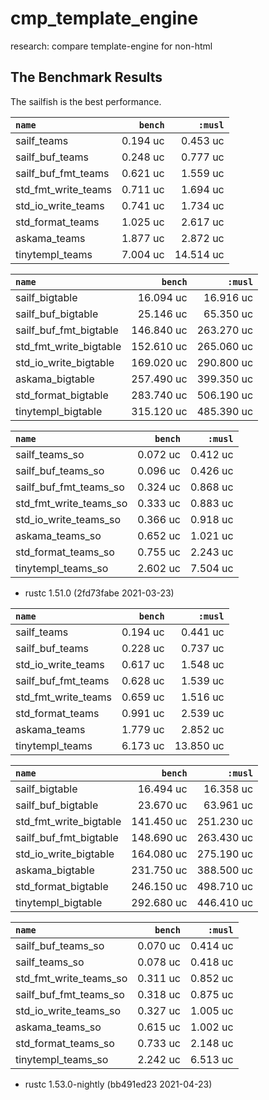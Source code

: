 # cmp_template_engine
research: compare template-engine for non-html

## The Benchmark Results

The sailfish is the best performance.

|         `name`          |   `bench`   |   `:musl`   |
|:------------------------|------------:|------------:|
| sailf_teams             |    0.194 uc |    0.453 uc |
| sailf_buf_teams         |    0.248 uc |    0.777 uc |
| sailf_buf_fmt_teams     |    0.621 uc |    1.559 uc |
| std_fmt_write_teams     |    0.711 uc |    1.694 uc |
| std_io_write_teams      |    0.741 uc |    1.734 uc |
| std_format_teams        |    1.025 uc |    2.617 uc |
| askama_teams            |    1.877 uc |    2.872 uc |
| tinytempl_teams         |    7.004 uc |   14.514 uc |

|         `name`          |   `bench`   |   `:musl`   |
|:------------------------|------------:|------------:|
| sailf_bigtable          |   16.094 uc |   16.916 uc |
| sailf_buf_bigtable      |   25.146 uc |   65.350 uc |
| sailf_buf_fmt_bigtable  |  146.840 uc |  263.270 uc |
| std_fmt_write_bigtable  |  152.610 uc |  265.060 uc |
| std_io_write_bigtable   |  169.020 uc |  290.800 uc |
| askama_bigtable         |  257.490 uc |  399.350 uc |
| std_format_bigtable     |  283.740 uc |  506.190 uc |
| tinytempl_bigtable      |  315.120 uc |  485.390 uc |

|         `name`          |   `bench`   |   `:musl`   |
|:------------------------|------------:|------------:|
| sailf_teams_so          |    0.072 uc |    0.412 uc |
| sailf_buf_teams_so      |    0.096 uc |    0.426 uc |
| sailf_buf_fmt_teams_so  |    0.324 uc |    0.868 uc |
| std_fmt_write_teams_so  |    0.333 uc |    0.883 uc |
| std_io_write_teams_so   |    0.366 uc |    0.918 uc |
| askama_teams_so         |    0.652 uc |    1.021 uc |
| std_format_teams_so     |    0.755 uc |    2.243 uc |
| tinytempl_teams_so      |    2.602 uc |    7.504 uc |

- rustc 1.51.0 (2fd73fabe 2021-03-23)

|         `name`          |   `bench`   |   `:musl`   |
|:------------------------|------------:|------------:|
| sailf_teams             |    0.194 uc |    0.441 uc |
| sailf_buf_teams         |    0.228 uc |    0.737 uc |
| std_io_write_teams      |    0.617 uc |    1.548 uc |
| sailf_buf_fmt_teams     |    0.628 uc |    1.539 uc |
| std_fmt_write_teams     |    0.659 uc |    1.516 uc |
| std_format_teams        |    0.991 uc |    2.539 uc |
| askama_teams            |    1.779 uc |    2.852 uc |
| tinytempl_teams         |    6.173 uc |   13.850 uc |

|         `name`          |   `bench`   |   `:musl`   |
|:------------------------|------------:|------------:|
| sailf_bigtable          |   16.494 uc |   16.358 uc |
| sailf_buf_bigtable      |   23.670 uc |   63.961 uc |
| std_fmt_write_bigtable  |  141.450 uc |  251.230 uc |
| sailf_buf_fmt_bigtable  |  148.690 uc |  263.430 uc |
| std_io_write_bigtable   |  164.080 uc |  275.190 uc |
| askama_bigtable         |  231.750 uc |  388.500 uc |
| std_format_bigtable     |  246.150 uc |  498.710 uc |
| tinytempl_bigtable      |  292.680 uc |  446.410 uc |

|         `name`          |   `bench`   |   `:musl`   |
|:------------------------|------------:|------------:|
| sailf_buf_teams_so      |    0.070 uc |    0.414 uc |
| sailf_teams_so          |    0.078 uc |    0.418 uc |
| std_fmt_write_teams_so  |    0.311 uc |    0.852 uc |
| sailf_buf_fmt_teams_so  |    0.318 uc |    0.875 uc |
| std_io_write_teams_so   |    0.327 uc |    1.005 uc |
| askama_teams_so         |    0.615 uc |    1.002 uc |
| std_format_teams_so     |    0.733 uc |    2.148 uc |
| tinytempl_teams_so      |    2.242 uc |    6.513 uc |

- rustc 1.53.0-nightly (bb491ed23 2021-04-23)
